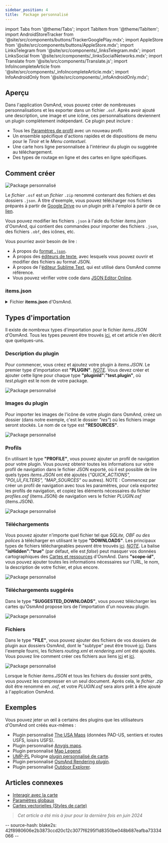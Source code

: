 ```yaml
---
sidebar_position: 4
title:  Package personnalisé
---
```


import Tabs from '@theme/Tabs';
import TabItem from '@theme/TabItem';
import AndroidStoreTracker from '@site/src/components/buttons/TrackerGooglePlay.mdx';
import AppleStore from '@site/src/components/buttons/AppleStore.mdx';
import LinksTelegram from '@site/src/components/_linksTelegram.mdx';
import LinksSocial from '@site/src/components/_linksSocialNetworks.mdx';
import Translate from '@site/src/components/Translate.js';
import InfoIncompleteArticle from '@site/src/components/_infoIncompleteArticle.mdx';
import InfoAndroidOnly from '@site/src/components/_infoAndroidOnly.mdx';


## Aperçu

Dans l'application OsmAnd, vous pouvez créer de nombreuses personnalisations et les exporter dans un fichier `.osf`. Après avoir ajouté une description, une image et une icône, ces personnalisations deviennent un plugin complètement indépendant. Ce plugin peut inclure :

- Tous les [Paramètres de profil](../personal/profiles.md) avec un nouveau profil.
- Un ensemble spécifique d'actions rapides et de dispositions de menu pour le *Tiroir* et le *Menu contextuel*.
- Une carte hors ligne personnalisée à l'intérieur du plugin ou suggérée au téléchargement.
- Des types de routage en ligne et des cartes en ligne spécifiques.


## Comment créer

![Package personnalisé](@site/static/img/plugins/custom/1.jpg)

Le *fichier* `.osf` est un *fichier* `.zip` renommé contenant des fichiers et des dossiers `.json`. À titre d'exemple, vous pouvez télécharger nos fichiers préparés à partir de [Google Drive](https://drive.google.com/drive/folders/1wDPGThkdRi9_3UrCKROgt49qi-1gM6jk?usp=sharing) ou un plugin prêt à l'emploi à partir de ce [lien](https://drive.google.com/open?id=1efZ01uAIL27aTQLLoTl8KYH-ts_WSRSe).

Vous pouvez modifier les fichiers `.json` à l'aide du fichier *items.json* d'OsmAnd, qui contient des commandes pour importer des fichiers `.json`, des fichiers `.obf`, des icônes, etc.

Vous pourriez avoir besoin de lire :

- À propos du [format `.json`](https://en.wikipedia.org/wiki/JSON).
- À propos des [éditeurs de texte](https://en.wikipedia.org/wiki/List_of_text_editors), avec lesquels vous pouvez ouvrir et modifier des fichiers au format JSON.
- À propos de l'[éditeur Sublime Text](https://en.wikipedia.org/wiki/Sublime_Text), qui est utilisé dans OsmAnd comme référence.
- Vous pouvez vérifier votre code dans [JSON Editor Online](https://jsoneditoronline.org/).


### items.json

<details><summary> Fichier <b>items.json</b> d'OsmAnd. </summary>

```
{
   "version":1,
   "items":[

      {
         "type":"PLUGIN",
         "pluginId":"test.plugin",
         "version" : 1,
         "icon": {
             "" : "@plugin-id.png"

         },
         "image": {
             "" :"@plugin-image.webp"
         },
         "name":{
            "":"Test Plugin",
            "ru":"Test Plugin: RU language"
         },
         "description":{
            "":"This package is a test package and displays test information.",
            "ru":"This package is a test package and displays test information. RU language."
         }
      },

      {
         "type":"RESOURCES",
         "pluginId":"test.plugin",
         "file":"res"
      },


      {
         "type":"DOWNLOADS",
         "pluginId":"test.plugin",
         "items":[
            {
               "path":"test",
               "name":{
                  "":"My offline maps",
                  "ru":"RU: My offline maps"
               },
               "icon":{
                  "":"ic_world_globe_dark"
               },
               "header-color":"#002E64",
               "description":{
                  "text":{
                     "":"This package is a collection of online and offline map sources of various types.",
                     "ru":"RU: This package is a collection of online and offline map sources of various types."
                  },
                  "button":[
                     {
                        "":"Telegram chat OsmAnd",
                        "url":"https:\/\/t.me\/OsmAndMaps"
                     }
                  ]
               }
            },
            {
               "scope-id":"offline-maps",
               "path":"test/Waterway",
               "header-color":"#002E64",
               "name":{
                  "":"Waterway",
                  "ru":"RU: waterway"
               },
               "icon":{
                  "":"ic_world_globe_dark"
               },
               "items":[
                  {
                     "name":{
                        "":"Offline Waterway map SA",
                        "ru":"RU: Offline Waterway map SA"
                     },
                     "filename":"waterway.obf.zip",
                     "type":"map",
                     "isHidden":"true",
                     "timestamp":1582994500,
                     "containerSize":28195301,
                     "contentSize":28195301,
                     "description":{
                        "text":{
                           "":"Zoom min: 0<br />Zoom max: 19<br />Countries: SA",
                           "ru":"RU: Zoom min: 0<br />Zoom max: 19<br />Countries: SA"
                        },
                        "image":[
                           "https://drive.google.com/uc?id=16HjUHsSWNgeQI0bmuup9ohpyrg6rWkHH&export=download"
                        ]
                     },
                     "downloadurl":"https://drive.google.com/uc?id=10iP2VZexHtHC0QLhACZ1QoEy-duNN5Wg&export=download",
                     "firstsubname":{
                        "":"Waterway",
                        "ru":"RU: Waterway"
                     },
                     "secondsubname":{
                        "":"",
                        "ru":""
                     }
                }
           ]
        }]
    },

      {
         "type":"PROFILE",
         "pluginId":"test.plugin",
         "file":"bicycle_test.json",
         "appMode":{
            "iconColor":"RED",
            "iconName":"ic_action_motorcycle_dark",
            "locIcon":"BENTLEY",
            "navIcon":"BENTLEY",
            "order":32,
            "parent":"bicycle",
            "stringKey":"bicycle_test",
            "userProfileName" : "Test Prof"
         },
         "prefs" : {
            "drawer_logo": { "" : "@logo.png"},
            "drawer_url" : { "" : "https://osmand.net"},
            "drawer_items" : { "hidden" : ["dashboard"], "order" : ["map_markers", "my_places", "search"] },
            "context_menu_items" : {},
            "configure_map_items" : {},
            "route_service":"OSMAND",
            "renderer":"test-rendering.render.xml",
            "routing_profile":"routing-test.xml/test-car"
        }
      },

      {
         "type":"FILE",
         "pluginId":"test.plugin",
         "subtype" : "rendering_style",
         "file":"\/rendering\/test-rendering.render.xml"
      },

      {
         "type":"FILE",
         "pluginId":"test.plugin",
         "subtype" : "routing_config",
         "file":"\/routing\/routing-test.xml"
      },

      {
         "type":"SUGGESTED_DOWNLOADS",
         "pluginId":"test.plugin",
         "comment-1" : "search-type are latlon (closest by latlon), worldregion (by boundaries if name matches worldRegion downloadName as we do for default types), by default natural order, limit finds first N elements",
         "comment-2" : "predefined scope-id are @type of indexes.xml map, srtm_map, road_map, wikimap, wikivoyage, hillshade, slope, fonts, voice, depth ",
         "comment-3" : "names filters ignore case by name.contains(filterName)",
         "items": [{
             "scope-id" : "test-downloads",
             "limit" : 1,
             "search-type" : "latlon"
         }, {
             "scope-id" : "road_map",
             "names" : [
                 "Poland_lesser-poland_europe_2.obf.zip", "netherlands_noord-holland_europe"]
         }, {
             "scope-id" : "wikimap",
             "search-type" : "worldregion"
         }]
      },

      {
         "type":"NAVIGATION_ICONS",
         "pluginId":"test.plugin",
         "items" : [{
            "locationIcon": {
                 "" : "@bentley-car.png"
            },
            "locationIconId": "BENTLEY",
            "navigationIcon": {
                 "" : "@bentley-car-moving.png"
            },
            "navigationIconId": "BENTLEY"
         }]
      },

      {
         "type":"QUICK_ACTIONS",
         "pluginId":"test.plugin",
         "items": [{
            "name": "Test quick action",
            "actionType": "osmbug.add",
            "params": "{\"dialog\":\"false\",\"message\":\"Message\"}"
          }]
      },

      {
         "type":"POI_UI_FILTERS",
         "pluginId":"test.plugin",
          "items": [{
                "name": "Test Search",
                "filterId": "test_search",
                "acceptedTypes": "{\"sustenance\":[\"bar\",\"alpine_hut\"]}"
            }]
      },

      {
         "type":"MAP_SOURCES",
         "pluginId":"test.plugin",
         "items": [{
            "sql": false,
            "name": "OsmAnd (test)",
            "minZoom": 1,
            "maxZoom": 19,
            "url": "https:\/\/tile.osmand.net\/hd\/{0}\/{1}\/{2}.png",
            "ellipsoid": false,
            "inverted_y": false,
            "timesupported": false,
            "expire": -1,
            "inversiveZoom": false,
            "ext": ".png",
            "tileSize": 512,
            "bitDensity": 8,
            "avgSize": 18000
        }]
      }
   ]
}

```
</details>


## Types d'importation

Il existe de nombreux types d'importation pour le fichier *items.JSON* d'OsmAnd. Tous les types peuvent être trouvés [ici](https://github.com/osmandapp/Osmand/blob/r3.7/OsmAnd/src/net/osmand/plus/settings/backend/SettingsHelper.java#L133), et cet article n'en décrit que quelques-uns.

### Description du plugin

Pour commencer, vous créez et ajoutez votre plugin à *items.JSON*. Le premier type d'importation est **"PLUGIN"**.
   *<u>NOTE</u>*. Vous devez créer et ajouter cette ligne pour chaque type **"pluginId":"test.plugin"**, où *test.plugin* est le nom de votre package.

   ![Package personnalisé](@site/static/img/plugins/custom/2.jpg)

### Images du plugin

Pour importer les images de l'icône de votre plugin dans OsmAnd, créez un dossier (dans notre exemple, c'est le dossier *"res"*) où les fichiers image seront stockés. Le nom de ce type est **"RESOURCES"**.

   ![Package personnalisé](@site/static/img/plugins/custom/4.jpg)


### Profils

En utilisant le type **"PROFILE"**, vous pouvez ajouter un profil de navigation pour votre plugin. Vous pouvez obtenir toutes les informations sur votre profil de navigation dans le fichier JSON exporté, où il est possible de lire quels types *items.JSON* ont été ajoutés (*"QUICK_ACTIONS", "POI_UI_FILTERS", "MAP_SOURCES"* ou autres).
NOTE : Commencez par créer un profil de navigation avec tous les paramètres, pour cela exportez les profils de navigation, et copiez les éléments nécessaires du fichier *profiles.osf* (items.JSON) de navigation vers le fichier *PLUGIN.osf* (items.JSON).

   ![Package personnalisé](@site/static/img/plugins/custom/6.jpg)

### Téléchargements

Vous pouvez ajouter n'importe quel fichier tel que *SQLite, OBF ou des polices* à télécharger en utilisant le type **"DOWNLOADS"**. Les principaux types de fichiers téléchargeables peuvent être trouvés [ici](https://github.com/osmandapp/Osmand/blob/master/OsmAnd/src/net/osmand/plus/download/DownloadActivityType.java#L33).
   *<u>NOTE</u>*. La balise **"isHidden":"true"** (par défaut, elle est *false*) peut masquer vos données cartographiques des [Cartes et ressources](../personal/maps-resources.md#local) d'OsmAnd. Dans **"scope-id"**, vous pouvez ajouter toutes les informations nécessaires sur l'URL, le nom, la description de votre fichier, et plus encore.

   ![Package personnalisé](@site/static/img/plugins/custom/3.jpg)

### Téléchargements suggérés

Dans le type **"SUGGESTED_DOWNLOADS"**, vous pouvez télécharger les cartes qu'OsmAnd propose lors de l'importation d'un nouveau plugin.

   ![Package personnalisé](@site/static/img/plugins/custom/7.jpg)

### Fichiers

Dans le type **"FILE"**, vous pouvez ajouter des fichiers de vos dossiers de plugin aux dossiers OsmAnd, dont le "subtype" peut être trouvé [ici](https://github.com/osmandapp/Osmand/blob/r3.7/OsmAnd/src/net/osmand/plus/settings/backend/SettingsHelper.java#L1312). Dans l'exemple fourni, les fichiers *routing.xml* et *rendering.xml* ont été ajoutés. Vous pouvez lire comment créer ces fichiers aux liens [ici](https://github.com/osmandapp/OsmAnd-resources/blob/master/routing/routing.xml) et [ici](https://github.com/osmandapp/OsmAnd-resources/tree/master/rendering_styles).

   ![Package personnalisé](@site/static/img/plugins/custom/8.jpg)

Lorsque le fichier *items.JSON* et tous les fichiers du dossier sont prêts, vous pouvez les compresser en un seul document. Après cela, le *fichier .zip* doit être renommé en *.osf*, et votre *PLUGIN.osf* sera alors prêt à être ajouté à l'application OsmAnd.


## Exemples

Vous pouvez jeter un œil à certains des plugins que les utilisateurs d'OsmAnd ont créés eux-mêmes :

 - Plugin personnalisé [The USA Maps](https://osmand.net/uploads/plugins/us.maps/2/us.maps-2.osf) (données PAD-US, sentiers et routes USFS, loisirs USFS).
 - Plugin personnalisé [Anygis maps](https://osmand.net/uploads/plugins/ru.anygis.plugin/2/ru.anygis.plugin-2.osf).
 - Plugin personnalisé [Map Legend](https://osmand.net/uploads/plugins/legend.plugin/1/legend.plugin-1.osf).
 - [UMP-PL](https://ump.waw.pl/) Pologne [plugin personnalisé de carte](https://osmand.net/uploads/plugins/UMP_map.plugin/1/UMP_map.plugin-1.osf).
 - Plugin personnalisé [OsmAnd Rendering plugin](https://osmand.net/uploads/plugins/osmand.rendering.plugin/1/osmand.rendering.plugin-1.osf).
 - Plugin personnalisé [Outdoor Explorer](https://osmand.net/uploads/plugins/outdoor-explorer.plugin/1/outdoor-explorer.plugin-1.osf).


## Articles connexes

- [Interagir avec la carte](../../user/map/interact-with-map.md)
- [Paramètres globaux](../../user/personal/global-settings.md)
- [Cartes vectorielles (Styles de carte)](../../user/map/vector-maps.md)

 > *Cet article a été mis à jour pour la dernière fois en juin 2024*

-- source-hash: blake2s: 42f8980606e2b3873ccd20c12c3077f6295f1d8350be048b687eafba73334066 --
